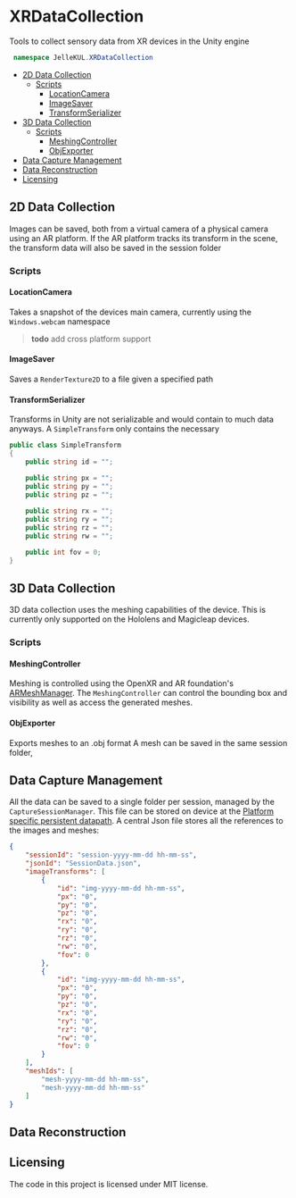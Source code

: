 # XRDataCollection
Tools to collect sensory data from XR devices in the Unity engine

```cs
 namespace JelleKUL.XRDataCollection
```
<!-- @import "[TOC]" {cmd="toc" depthFrom=2 depthTo=6 orderedList=false} -->

<!-- code_chunk_output -->

- [2D Data Collection](#2d-data-collection)
  - [Scripts](#scripts)
    - [LocationCamera](#locationcamera)
    - [ImageSaver](#imagesaver)
    - [TransformSerializer](#transformserializer)
- [3D Data Collection](#3d-data-collection)
  - [Scripts](#scripts-1)
    - [MeshingController](#meshingcontroller)
    - [ObjExporter](#objexporter)
- [Data Capture Management](#data-capture-management)
- [Data Reconstruction](#data-reconstruction)
- [Licensing](#licensing)

<!-- /code_chunk_output -->


## 2D Data Collection

Images can be saved, both from a virtual camera of a physical camera using an AR platform.
If the AR platform tracks its transform in the scene, the transform data will also be saved in the session folder

### Scripts

#### LocationCamera

Takes a snapshot of the devices main camera, currently using the `Windows.webcam` namespace
> **todo** add cross platform support

#### ImageSaver

Saves a `RenderTexture2D` to a file given a specified path

#### TransformSerializer

Transforms in Unity are not serializable and would contain to much data anyways. 
A `SimpleTransform` only contains the necessary 

```cs
public class SimpleTransform
{
    public string id = "";

    public string px = "";
    public string py = "";
    public string pz = "";
    
    public string rx = "";
    public string ry = "";
    public string rz = "";
    public string rw = "";

    public int fov = 0;
}
```

## 3D Data Collection

3D data collection uses the meshing capabilities of the device. This is currently only supported on the Hololens and Magicleap devices.

### Scripts

#### MeshingController

Meshing is controlled using the OpenXR and AR foundation's [ARMeshManager](https://docs.unity3d.com/Packages/com.unity.xr.arfoundation@4.1/manual/mesh-manager.html).
The `MeshingController` can control the bounding box and visibility as well as access the generated meshes.

#### ObjExporter

Exports meshes to an .obj format
A mesh can be saved in the same session folder, 

## Data Capture Management
All the data can be saved to a single folder per session, managed by the `CaptureSessionManager`.
This file can be stored on device at the [Platform specific persistent datapath](https://docs.unity3d.com/ScriptReference/Application-persistentDataPath.html).
A central Json file stores all the references to the images and meshes:

```json
{
    "sessionId": "session-yyyy-mm-dd hh-mm-ss",
    "jsonId": "SessionData.json",
    "imageTransforms": [
        {
            "id": "img-yyyy-mm-dd hh-mm-ss",
            "px": "0",
            "py": "0",
            "pz": "0",
            "rx": "0",
            "ry": "0",
            "rz": "0",
            "rw": "0",
            "fov": 0
        },
        {
            "id": "img-yyyy-mm-dd hh-mm-ss",
            "px": "0",
            "py": "0",
            "pz": "0",
            "rx": "0",
            "ry": "0",
            "rz": "0",
            "rw": "0",
            "fov": 0
        }
    ],
    "meshIds": [
        "mesh-yyyy-mm-dd hh-mm-ss",
        "mesh-yyyy-mm-dd hh-mm-ss"
    ]
}
```

## Data Reconstruction

## Licensing

The code in this project is licensed under MIT license.
